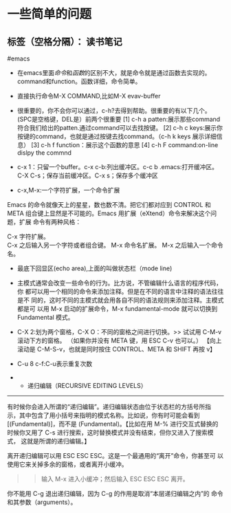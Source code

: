 ﻿# 一些简单的问题

标签（空格分隔）： 读书笔记
---

#emacs
- 在emacs里面*命令*和*函数*的区别不大，就是命令就是通过函数去实现的。command和function。函数详细，命令简单。
- 直接执行命令M-X COMMAND,比如M-X evav-buffer
- 很重要的，你不会你可以通过，c-h?去得到帮助。很重要的有以下几个。(SPC是空格键，DEL是）前两个很重要
[1] c-h a patten:展示那些command符合我们给出的patten.通过command可以去找按键。
[2] c-h c keys:展示你按键的command，也就是通过按键去找command。（c-h k keys 展示详细信息）
[3] c-h f function：展示这个函数的意思
[4] c-h F command:on-line dislpy the commnd

- c-x 1：只留一个buffer。c-x c-b:列出缓冲区。c-c b .emacs:打开缓冲区。C-X C-s；保存当前缓冲区。C-x s；保存多个缓冲区
- c-x,M-x:一个字符扩展，一个命令扩展


Emacs 的命令就像天上的星星，数也数不清。把它们都对应到 CONTROL 和 META
组合键上显然是不可能的。Emacs 用扩展（eXtend）命令来解决这个问题，扩展
命令有两种风格：

C-x     字符扩展。  
C-x 之后输入另一个字符或者组合键。
M-x     命令名扩展。
M-x 之后输入一个命令名。

- 最底下回显区(echo area),上面的叫做状态栏（mode line)

- 主模式通常会改变一些命令的行为。比方说，不管编辑什么语言的程序代码，你
都可以用一个相同的命令来添加注释。但是在不同的语言中注释的语法往往是不
同的，这时不同的主模式就会用各自不同的语法规则来添加注释。主模式都是可
以用 M-x 启动的扩展命令，M-x fundamental-mode 就可以切换到 Fundamental
模式。

- C-X 2:划为两个窗格，C-X O：不同的窗格之间进行切换。>> 试试用 C-M-v 滚动下方的窗格。
   （如果你并没有 META 键，用 ESC C-v 也可以。）
【向上滚动是 C-M-S-v，也就是同时按住 CONTROL、META 和 SHIFT 再按 v】


- C-u 8 c-f:C-u表示重复次数
- * 递归编辑（RECURSIVE EDITING LEVELS）
--------------------------------------

有时候你会进入所谓的“递归编辑”。递归编辑状态由位于状态栏的方括号所指
示，其中包含了用小括号来指明的模式名称。比如说，你有时可能会看到
[(Fundamental)]，而不是 (Fundamental)。【比如在用 M-% 进行交互式替换的
时候你又用了 C-s 进行搜索，这时替换模式并没有结束，但你又进入了搜索模式，
这就是所谓的递归编辑。】

离开递归编辑可以用 ESC ESC ESC。这是一个最通用的“离开”命令，你甚至可
以使用它来关掉多余的窗格，或者离开小缓冲。

>> 输入 M-x 进入小缓冲；然后输入 ESC ESC ESC 离开。

你不能用 C-g 退出递归编辑，因为 C-g 的作用是取消“本层递归编辑之内”的
命令和其参数（arguments）。

